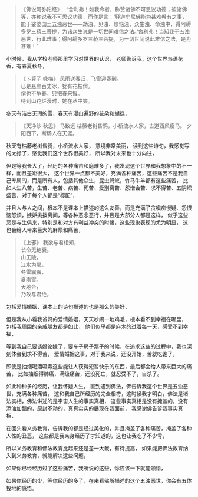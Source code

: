 > 《佛说阿弥陀经》：
> “舍利弗！如我今者，称赞诸佛不可思议功德；彼诸佛等，亦称说我不可思议功德，而作是言：‘释迦牟尼佛能为甚难希有之事，能于娑婆国土五浊恶世——劫浊、见浊、烦恼浊、众生浊、命浊中，得阿耨多罗三藐三菩提，为诸众生说是一切世间难信之法。’舍利弗！当知我于五浊恶世，行此难事；得阿耨多罗三藐三菩提，为一切世间说此难信之法，是为甚难！”

小时候，我从学校老师那里学习对世界的认识，
老师告诉我，这个世界鸟语花香，有春夏秋冬，

> 《卜算子·咏梅》
> 风雨送春归，飞雪迎春到。  
> 已是悬崖百丈冰，犹有花枝俏。  
> 俏也不争春，只把春来报。  
> 待到山花烂漫时，她在丛中笑。

冬天有洁白无瑕的雪，春天有漫山遍野的花朵和蝴蝶，

> 《天净沙·秋思》
> 马致远
> 枯藤老树昏鸦，小桥流水人家，古道西风瘦马。
> 夕阳西下，断肠人在天涯。

秋天有枯藤老树昏鸦，小桥流水人家，
意境非常美丽，
读到这些诗句，我感觉写的太好了，感觉我们这个世界很美好，
所以我对未来也十分向往，

但是等我长大了，经历的各种痛苦和磨难多了，我发现这个世界和我想象中的不一样，而且差距很大，
这个世界一点都不美好，充满各种痛苦，这些痛苦不是我自己专属的，而是所有人，包括其他众生，昆虫蚂蚁，竹马牛羊都有这些痛苦，
比如人生八苦，生苦、老苦、病苦、死苦、爱别离苦、怨憎会苦、求不得苦、五阴炽盛苦，对于每个人都是“标配”，

并且人与人之间，根本不是课本上描述的这么友善，而是充满了贪嗔痴慢疑、怨恨恼怒烦，嫉妒挑拨离间，等各种恶念恶行，并且是大部分人都是这样，
似乎这些恶是与生俱来，特别是和对方有利益冲突的时候，这些现象表现的尤为明显，
这也会给人带来巨大的麻烦和痛苦，

> 《上邪》
> 我欲与君相知，  
> 长命无绝衰。  
> 山无陵，  
> 江水为竭。  
> 冬雷震震，  
> 夏雨雪。  
> 天地合，  
> 乃敢与君绝。

包括爱情婚姻，课本上的诗句描述的也是那么的美好，

但是我从小看我爸妈的爱情婚姻，天天吵闹一地鸡毛，根本看不到幸福在哪里，
包括我周围的亲戚朋友都是如此，
他们似乎都是麻木的过着每一天，感受不到幸福，

等到我自己要谈婚论嫁了，要车子房子票子的时候，在追求这些的过程中，我也深刻体会到求不得苦，
爱情婚姻这事，对于我来说，还没开始，苦就吃饱了，

即使是抽烟喝酒吸毒这些能让人获得短暂快乐的东西，最后都会给人带来巨大的痛苦，
比如抽烟得肺癌，满级痛苦，还没死亡，就忍受不了，自杀了。

如此种种多的经历，让我怀疑人生，
直到遇到佛法，佛告诉我这个世界是五浊恶世，充满各种痛苦，
这和我自己所经历的完全相符，这时候我才明白，佛法是诸法实相，佛法讲述的是宇宙人生的事实真相，
这些事实真相是没有掩盖的，没有添油加醋的，原封不动的，真真实实的展现在我面前，
我感谢佛告诉我事实真相，

在回头看义务教育，告诉我的都是经过美化的，并且掩盖了各种痛苦，掩盖了各种人性的丑恶，
这些都是我亲身经历了才知道的，这也让我吃了不少亏，

所以义务教育和佛法教育比起来还是差一大截，有待提高，
如果能把佛法教育纳入到义务教育，就能解决这些问题，

如果你已经经历过了这些痛苦，我所说的这些，你应该一下就能领悟，

如果你经历的少，等你经历的多了，在来看佛所描述的这个五浊恶世，你会有五体投地的感悟。


